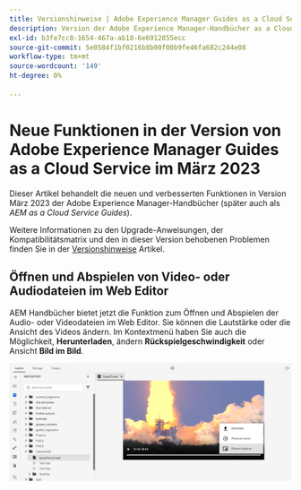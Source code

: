 ```yaml
---
title: Versionshinweise | Adobe Experience Manager Guides as a Cloud Service, Version März 2023
description: Version der Adobe Experience Manager-Handbücher as a Cloud Service im März
exl-id: b3fe7cc8-1654-467a-ab18-6e6912855ecc
source-git-commit: 5e0584f1bf0216b8b00f00b9fe46fa682c244e08
workflow-type: tm+mt
source-wordcount: '149'
ht-degree: 0%

---
```



# Neue Funktionen in der Version von Adobe Experience Manager Guides as a Cloud Service im März 2023

Dieser Artikel behandelt die neuen und verbesserten Funktionen in Version März 2023 der Adobe Experience Manager-Handbücher (später auch als *AEM as a Cloud Service Guides*).

Weitere Informationen zu den Upgrade-Anweisungen, der Kompatibilitätsmatrix und den in dieser Version behobenen Problemen finden Sie in der [Versionshinweise](release-notes-2023.3.0.md) Artikel.


## Öffnen und Abspielen von Video- oder Audiodateien im Web Editor

AEM Handbücher bietet jetzt die Funktion zum Öffnen und Abspielen der Audio- oder Videodateien im Web Editor. Sie können die Lautstärke oder die Ansicht des Videos ändern. Im Kontextmenü haben Sie auch die Möglichkeit, **Herunterladen**, ändern **Rückspielgeschwindigkeit** oder Ansicht **Bild im Bild**.

<img src="assets/video-web-editor.png" alt="Abspielvideo" width="600">


